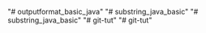 "# outputformat_basic_java" 
"# substring_java_basic" 
"# substring_java_basic" 
"# git-tut" 
"# git-tut" 
